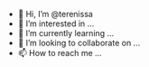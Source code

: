 - 👋 Hi, I’m @terenissa
- 👀 I’m interested in ...
- 🌱 I’m currently learning ...
- 💞️ I’m looking to collaborate on ...
- 📫 How to reach me ...

<!---
terenissa/terenissa is a ✨ special ✨ repository because its `README.md` (this file) appears on your GitHub profile.
You can click the Preview link to take a look at your changes.
--->
